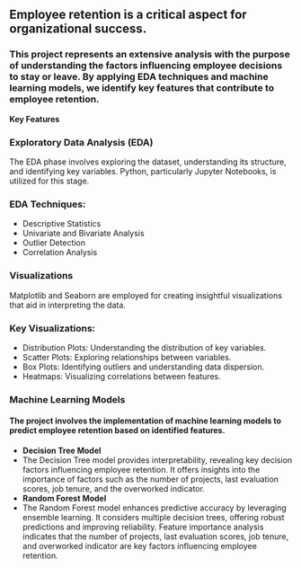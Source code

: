 ## Employee retention is a critical aspect for organizational success. 
### This project represents an extensive analysis with the purpose of understanding the factors influencing employee decisions to stay or leave. By applying EDA techniques and machine learning models, we identify key features that contribute to employee retention.
**Key Features**
### Exploratory Data Analysis (EDA)
The EDA phase involves exploring the dataset, understanding its structure, and identifying key variables. Python, particularly Jupyter Notebooks, is utilized for this stage.
### EDA Techniques:
- Descriptive Statistics
- Univariate and Bivariate Analysis
- Outlier Detection
- Correlation Analysis
### Visualizations
Matplotlib and Seaborn are employed for creating insightful visualizations that aid in interpreting the data.
### Key Visualizations:
- Distribution Plots: Understanding the distribution of key variables.
- Scatter Plots: Exploring relationships between variables.
- Box Plots: Identifying outliers and understanding data dispersion.
- Heatmaps: Visualizing correlations between features.

### Machine Learning Models
#### The project involves the implementation of machine learning models to predict employee retention based on identified features.
- **Decision Tree Model**
- The Decision Tree model provides interpretability, revealing key decision factors influencing employee retention. It offers insights into the importance of factors such as the number of projects, last evaluation scores, job tenure, and the overworked indicator.
- **Random Forest Model**
- The Random Forest model enhances predictive accuracy by leveraging ensemble learning. It considers multiple decision trees, offering robust predictions and improving reliability. Feature importance analysis indicates that the number of projects, last evaluation scores, job tenure, and overworked indicator are key factors influencing employee retention.
